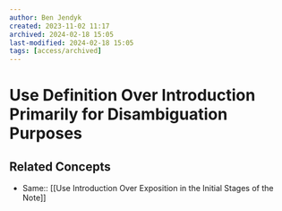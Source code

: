 ```yaml
---
author: Ben Jendyk
created: 2023-11-02 11:17
archived: 2024-02-18 15:05
last-modified: 2024-02-18 15:05
tags: [access/archived]
---
```


# Use Definition Over Introduction Primarily for Disambiguation Purposes

## Related Concepts

- Same:: [[Use Introduction Over Exposition in the Initial Stages of the Note]]
